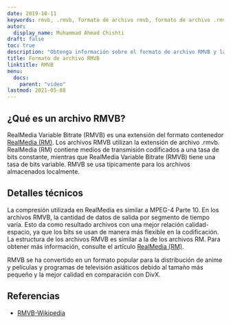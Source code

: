 ```yaml
---
date: 2019-10-11
keywords: rmvb, .rmvb, formato de archivo rmvb, formato de archivo .rmvb, extensión .rmvb, tasa de bits variable de RealMedia
autor:
  display_name: Muhammad Ahmad Chishti
draft: false
toc: true
description: "Obtenga información sobre el formato de archivo RMVB y las API que pueden crear y abrir archivos RMVB."
title: Formato de archivo RMVB
linktitle: RMVB
menu:
  docs:
    parent: "video"
lastmod: 2021-05-08
---
```


## ¿Qué es un archivo RMVB?

RealMedia Variable Bitrate (RMVB) es una extensión del formato contenedor [RealMedia (RM)](/es/video/rm/). Los archivos RMVB utilizan la extensión de archivo .rmvb. RealMedia (RM) contiene medios de transmisión codificados a una tasa de bits constante, mientras que RealMedia Variable Bitrate (RMVB) tiene una tasa de bits variable. RMVB se usa típicamente para los archivos almacenados localmente.

## Detalles técnicos

La compresión utilizada en RealMedia es similar a MPEG-4 Parte 10. En los archivos RMVB, la cantidad de datos de salida por segmento de tiempo varía. Esto da como resultado archivos con una mejor relación calidad-espacio, ya que los bits se usan de manera más flexible en la codificación. La estructura de los archivos RMVB es similar a la de los archivos RM. Para obtener más información, consulte el artículo [RealMedia (RM)](/es/video/rm/).

RMVB se ha convertido en un formato popular para la distribución de anime y películas y programas de televisión asiáticos debido al tamaño más pequeño y la mejor calidad en comparación con DivX.

## Referencias ##

- [RMVB-Wikipedia](https://en.wikipedia.org/wiki/RMVB)

